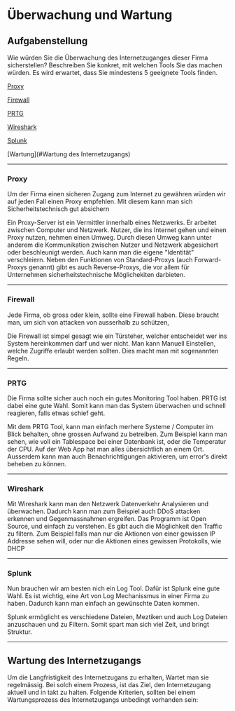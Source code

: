 <h1>Überwachung und Wartung</h1>


<h2>Aufgabenstellung</h2>

Wie würden Sie die Überwachung des Internetzuganges dieser Firma sicherstellen? Beschreiben Sie konkret, mit welchen Tools Sie das machen würden. Es wird erwartet, dass Sie mindestens 5 geeignete Tools finden.

[Proxy](#Proxy)

[Firewall](#Firewall)

[PRTG](#PRTG)

[Wireshark](#Wireshark)

[Splunk](#Splunk)

[Wartung](#Wartung des Internetzugangs)

---
<h3>Proxy</h3>

Um der Firma einen sicheren Zugang zum Internet zu gewähren würden wir auf jeden Fall einen Proxy empfehlen. Mit diesem kann man sich Sicherheitstechnisch gut absichern

Ein Proxy-Server ist ein Vermittler innerhalb eines Netzwerks. Er arbeitet zwischen Computer und Netzwerk. Nutzer, die ins Internet gehen und einen Proxy nutzen, nehmen einen Umweg. Durch diesen Umweg kann unter anderem die Kommunikation zwischen Nutzer und Netzwerk abgesichert oder beschleunigt werden. Auch kann man die eigene "Identität" verschleiern. Neben den Funktionen von Standard-Proxys (auch Forward-Proxys genannt) gibt es auch Reverse-Proxys, die vor allem für Unternehmen sicherheitstechnische Möglichekiten darbieten.

---
<h3>Firewall</h3>

Jede Firma, ob gross oder klein, sollte eine Firewall haben. Diese braucht man, um sich von attacken von ausserhalb zu schützen,

Die Firewall ist simpel gesagt wie ein Türsteher, welcher entscheidet wer ins System hereinkommen darf und wer nicht. Man kann Manuell Einstellen, welche Zugriffe erlaubt werden sollten. Dies macht man mit sogenannten Regeln. 

---

<h3>PRTG</h3>

Die Firma sollte sicher auch noch ein gutes Monitoring Tool haben. PRTG ist dabei eine gute Wahl. Somit kann man das System überwachen und schnell reagieren, falls etwas schief geht.

Mit dem PRTG Tool, kann man einfach merhere Systeme / Computer im Blick behalten, ohne grossen Aufwand zu betreiben. Zum Beispiel kann man sehen, wie voll ein Tablespace bei einer Datenbank ist, oder die Temperatur der CPU. Auf der Web App hat man alles übersichtlich an einem Ort. Ausserdem kann man auch Benachrichtigungen aktivieren, um error's direkt beheben zu können.

--- 

<h3>Wireshark</h3>

Mit Wireshark kann man den Netzwerk Datenverkehr Analysieren und überwachen. Dadurch kann man zum Beispiel auch DDoS attacken erkennen und Gegenmassnahmen ergreifen. Das Programm ist Open Source, und einfach zu verstehen. Es gibt auch die Möglichkeit den Traffic zu filtern. Zum Beispiel falls man nur die Aktionen von einer gewissen IP Addresse sehen will, oder nur die Aktionen eines gewissen Protokolls, wie DHCP

---

<h3>Splunk</h3>

Nun brauchen wir am besten nich ein Log Tool. Dafür ist Splunk eine gute Wahl. Es ist wichtig, eine Art von Log Mechanissmus in einer Firma zu haben. Dadurch kann man einfach an gewünschte Daten kommen.

Splunk ermöglicht es verschiedene Dateien, Meztiken und auch Log Dateien anzuschauen und zu Filtern. Somit spart man sich viel Zeit, und bringt Struktur.

---

<h2>Wartung des Internetzugangs</h2>

Um die Langfristigkeit des Internetzugans zu erhalten, Wartet man sie regelmässig. Bei solch einem Prozess, ist das Ziel, den Internetzugang aktuell und in takt zu halten. Folgende Kriterien, sollten bei einem Wartungsprozess des Internetzugangs unbedingt vorhanden sein:

